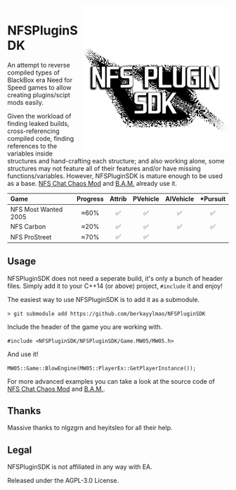 </table><img src=".github/logo.png" align="right" height="333" width="333"/>

# NFSPluginSDK 

An attempt to reverse compiled types of BlackBox era Need for Speed games to allow creating plugins/scipt mods easily.

Given the workload of finding leaked builds, cross-referencing compiled code, finding references to the variables inside structures and hand-crafting each structure; and also working alone, some structures may not feature all of their features and/or have missing functions/variables. However, NFSPluginSDK is mature enough to be used as a base. [NFS Chat Chaos Mod](https://github.com/berkayylmao/NFS-Chat-Chaos-Mod) and [B.A.M.](https://github.com/berkayylmao/BerkaysAssortedMods) already use it.

| Game                 | Progress |       Attrib       |      PVehicle      |     AIVehicle      |     \*Pursuit      |
| :------------------- | :------: | :----------------: | :----------------: | :----------------: | :----------------: |
| NFS Most Wanted 2005 |   ≈60%   | :white_check_mark: | :white_check_mark: | :white_check_mark: | :white_check_mark: |
| NFS Carbon           |   ≈20%   | :white_check_mark: | :white_check_mark: | :white_check_mark: | :white_check_mark: |
| NFS ProStreet        |   ≈70%   | :white_check_mark: | :white_check_mark: |                    |                    |

## Usage
NFSPluginSDK does not need a seperate build, it's only a bunch of header files. Simply add it to your C++14 (or above) project, `#include` it and enjoy!

The easiest way to use NFSPluginSDK is to add it as a submodule.

`> git submodule add https://github.com/berkayylmao/NFSPluginSDK`

Include the header of the game you are working with.

`#include <NFSPluginSDK/NFSPluginSDK/Game.MW05/MW05.h>`

And use it!

`MW05::Game::BlowEngine(MW05::PlayerEx::GetPlayerInstance());`

For more advanced examples you can take a look at the source code of [NFS Chat Chaos Mod](https://github.com/berkayylmao/NFS-Chat-Chaos-Mod) and [B.A.M.](https://github.com/berkayylmao/BerkaysAssortedMods).

## Thanks
Massive thanks to nlgzgrn and heyitsleo for all their help.

## Legal
NFSPluginSDK is not affiliated in any way with EA.

Released under the AGPL-3.0 License.
